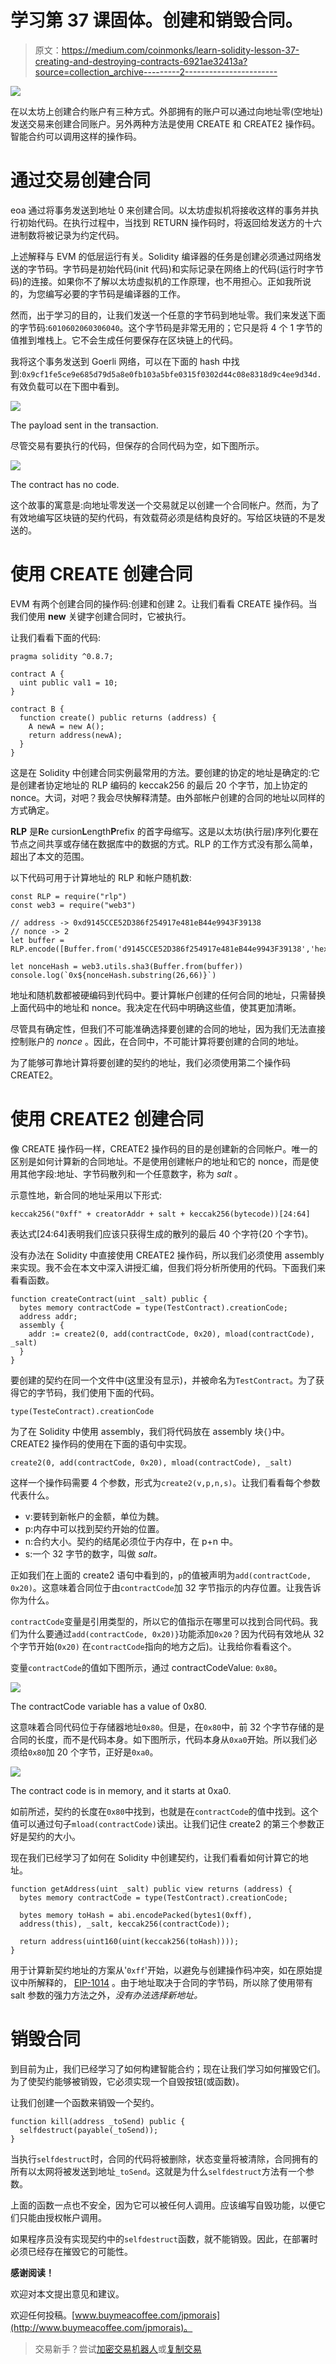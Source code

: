 # 学习第 37 课固体。创建和销毁合同。

> 原文：<https://medium.com/coinmonks/learn-solidity-lesson-37-creating-and-destroying-contracts-6921ae32413a?source=collection_archive---------2----------------------->

![](img/2ec15d422fb96886c568887e33779578.png)

在以太坊上创建合约账户有三种方式。外部拥有的账户可以通过向地址零(空地址)发送交易来创建合同账户。另外两种方法是使用 CREATE 和 CREATE2 操作码。智能合约可以调用这样的操作码。

# 通过交易创建合同

eoa 通过将事务发送到地址 0 来创建合同。以太坊虚拟机将接收这样的事务并执行初始代码。在执行过程中，当找到 RETURN 操作码时，将返回给发送方的十六进制数将被记录为约定代码。

上述解释与 EVM 的低层运行有关。Solidity 编译器的任务是创建必须通过网络发送的字节码。字节码是初始代码(init 代码)和实际记录在网络上的代码(运行时字节码)的连接。如果你不了解以太坊虚拟机的工作原理，也不用担心。正如我所说的，为您编写必要的字节码是编译器的工作。

然而，出于学习的目的，让我们发送一个任意的字节码到地址零。我们来发送下面的字节码:`6010602060306040`。这个字节码是非常无用的；它只是将 4 个 1 字节的值推到堆栈上。它不会生成任何要保存在区块链上的代码。

我将这个事务发送到 Goerli 网络，可以在下面的 hash 中找到:`0x9cf1fe5ce9e685d79d5a8e0fb103a5bfe0315f0302d44c08e8318d9c4ee9d34d.`有效负载可以在下图中看到。

![](img/252f48054c926b2ed6a5a4c5ddc07456.png)

The payload sent in the transaction.

尽管交易有要执行的代码，但保存的合同代码为空，如下图所示。

![](img/047528d2e261682437bab40337f56451.png)

The contract has no code.

这个故事的寓意是:向地址零发送一个交易就足以创建一个合同帐户。然而，为了有效地编写区块链的契约代码，有效载荷必须是结构良好的。写给区块链的不是发送的。

# 使用 CREATE 创建合同

EVM 有两个创建合同的操作码:创建和创建 2。让我们看看 CREATE 操作码。当我们使用 **new** 关键字创建合同时，它被执行。

让我们看看下面的代码:

```
pragma solidity ^0.8.7;

contract A {
  uint public val1 = 10;
}

contract B {
  function create() public returns (address) {
    A newA = new A();
    return address(newA);
  }
} 
```

这是在 Solidity 中创建合同实例最常用的方法。要创建的协定的地址是确定的:它是创建者协定地址的 RLP 编码的 keccak256 的最后 20 个字节，加上协定的 nonce。大词，对吧？我会尽快解释清楚。由外部帐户创建的合同的地址以同样的方式确定。

**RLP** 是**R**e cursion**L**ength**P**refix 的首字母缩写。这是以太坊(执行层)序列化要在节点之间共享或存储在数据库中的数据的方式。RLP 的工作方式没有那么简单，超出了本文的范围。

以下代码可用于计算地址的 RLP 和帐户随机数:

```
const RLP = require("rlp")
const web3 = require("web3")

// address -> 0xd9145CCE52D386f254917e481eB44e9943F39138
// nonce -> 2
let buffer = RLP.encode([Buffer.from('d9145CCE52D386f254917e481eB44e9943F39138','hex'),2])

let nonceHash = web3.utils.sha3(Buffer.from(buffer))
console.log(`0x${nonceHash.substring(26,66)}`)
```

地址和随机数都被硬编码到代码中。要计算帐户创建的任何合同的地址，只需替换上面代码中的地址和 nonce。我决定在代码中明确这些值，使其更加清晰。

尽管具有确定性，但我们不可能准确选择要创建的合同的地址，因为我们无法直接控制账户的 *nonce* 。因此，在合同中，不可能计算将要创建的合同的地址。

为了能够可靠地计算将要创建的契约的地址，我们必须使用第二个操作码 CREATE2。

# 使用 CREATE2 创建合同

像 CREATE 操作码一样，CREATE2 操作码的目的是创建新的合同帐户。唯一的区别是如何计算新的合同地址。不是使用创建帐户的地址和它的 nonce，而是使用其他字段:地址、字节码散列和一个任意数字，称为 *salt* 。

示意性地，新合同的地址采用以下形式:

```
keccak256("0xff" + creatorAddr + salt + keccak256(bytecode))[24:64]
```

表达式[24:64]表明我们应该只获得生成的散列的最后 40 个字符(20 个字节)。

没有办法在 Solidity 中直接使用 CREATE2 操作码，所以我们必须使用 assembly 来实现。我不会在本文中深入讲授汇编，但我们将分析所使用的代码。下面我们来看看函数。

```
function createContract(uint _salt) public {
  bytes memory contractCode = type(TestContract).creationCode;
  address addr;
  assembly {
    addr := create2(0, add(contractCode, 0x20), mload(contractCode), _salt)
  }
}
```

要创建的契约在同一个文件中(这里没有显示)，并被命名为`TestContract`。为了获得它的字节码，我们使用下面的代码。

```
type(TesteContract).creationCode
```

为了在 Solidity 中使用 assembly，我们将代码放在 assembly 块`{}`中。CREATE2 操作码的使用在下面的语句中实现。

```
create2(0, add(contractCode, 0x20), mload(contractCode), _salt) 
```

这样一个操作码需要 4 个参数，形式为`create2(v,p,n,s)`。让我们看看每个参数代表什么。

*   v:要转到新帐户的金额，单位为魏。
*   p:内存中可以找到契约开始的位置。
*   n:合约大小。契约的结尾必须位于内存中，在 p+n 中。
*   s:一个 32 字节的数字，叫做 *salt。*

正如我们在上面的 create2 语句中看到的，`p`的值被声明为`add(contractCode, 0x20)`。这意味着合同位于由`contractCode`加 32 字节指示的内存位置。让我告诉你为什么。

`contractCode`变量是引用类型的，所以它的值指示在哪里可以找到合同代码。我们为什么要通过`add(contractCode, 0x20)}`功能添加`0x20`？因为代码有效地从 32 个字节开始(`0x20)` 在`contractCode`指向的地方之后)。让我给你看看这个。

变量`contractCode`的值如下图所示，通过 contractCodeValue: `0x80`。

![](img/e3566e73faa1321e1f127afbb0e0e3c7.png)

The contractCode variable has a value of 0x80.

这意味着合同代码位于存储器地址`0x80`。但是，在`0x80`中，前 32 个字节存储的是合同的长度，而不是代码本身。如下图所示，代码本身从`0xa0`开始。所以我们必须给`0x80`加 20 个字节，正好是`0xa0`。

![](img/3b115a238aff8e365666c92dd61064ac.png)

The contract code is in memory, and it starts at 0xa0.

如前所述，契约的长度在`0x80`中找到，也就是在`contractCode`的值中找到。这个值可以通过句子`mload(contractCode)`读出。让我们记住 create2 的第三个参数正好是契约的大小。

现在我们已经学习了如何在 Solidity 中创建契约，让我们看看如何计算它的地址。

```
function getAddress(uint _salt) public view returns (address) {
  bytes memory contractCode = type(TestContract).creationCode;

  bytes memory toHash = abi.encodePacked(bytes1(0xff), 
  address(this), _salt, keccak256(contractCode));

  return address(uint160(uint(keccak256(toHash))));
}
```

用于计算新契约地址的方案从'`0xff`'开始，以避免与创建操作码冲突，如在原始提议中所解释的， [EIP-1014](https://eips.ethereum.org/EIPS/eip-1014) 。由于地址取决于合同的字节码，所以除了使用带有 salt 参数的强力方法之外，*没有办法选择新地址。*

# 销毁合同

到目前为止，我们已经学习了如何构建智能合约；现在让我们学习如何摧毁它们。为了使契约能够被销毁，它必须实现一个自毁按钮(或函数)。

让我们创建一个函数来销毁一个契约。

```
function kill(address _toSend) public {
  selfdestruct(payable(_toSend));
}
```

当执行`selfdestruct`时，合同的代码将被删除，状态变量将被清除，合同拥有的所有以太网将被发送到地址`_toSend`。这就是为什么`selfdestruct`方法有一个参数。

上面的函数一点也不安全，因为它可以被任何人调用。应该编写自毁功能，以便它们只能由授权帐户调用。

如果程序员没有实现契约中的`selfdestruct`函数，就不能销毁。因此，在部署时必须已经存在摧毁它的可能性。

**感谢阅读！**

欢迎对本文提出意见和建议。

欢迎任何投稿。[www.buymeacoffee.com/jpmorais](http://www.buymeacoffee.com/jpmorais)。

> 交易新手？尝试[加密交易机器人](/coinmonks/crypto-trading-bot-c2ffce8acb2a)或[复制交易](/coinmonks/top-10-crypto-copy-trading-platforms-for-beginners-d0c37c7d698c)